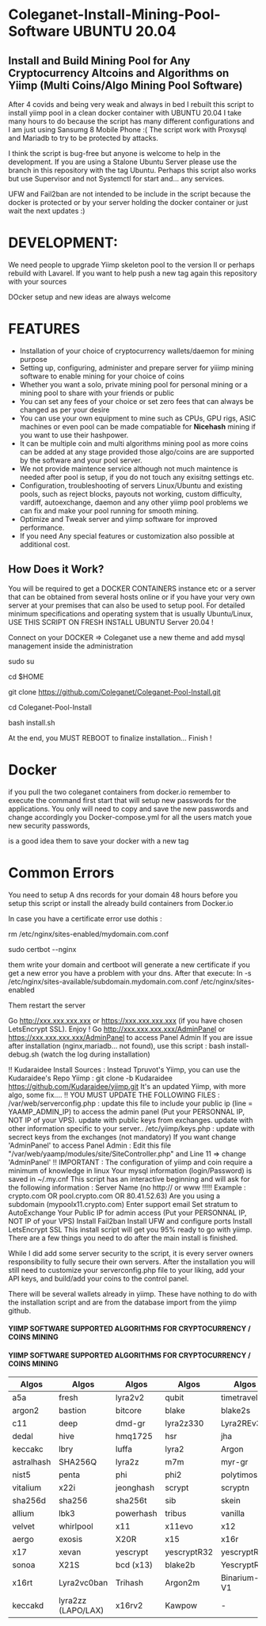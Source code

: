# Coleganet-Install-Mining-Pool-Software UBUNTU 20.04
Install and Build Mining Pool for Any Cryptocurrency Altcoins and Algorithms on Yiimp (Multi Coins/Algo Mining Pool Software)
----------------
After 4 covids and being very weak and always in bed I  rebuilt this script to install yiimp pool in a clean docker container with UBUNTU 20.04
I take many hours to do because the script has many different configurations and I am just using Sansumg 8 Mobile Phone :(
The script work with Proxysql and Mariadb to try to be protected by attacks.

I think the script is bug-free but anyone is welcome to help in the development. If you are using a Stalone Ubuntu Server please use the branch in this repository with the tag Ubuntu. Perhaps this script also works but use Supervisor and not Systemctl for start and... any services.

UFW and Fail2ban are not intended to be include in the script because the docker is protected or by your server holding the docker container or just wait the next updates :)

# DEVELOPMENT:
We need people to upgrade  Yiimp skeleton pool to the version II or perhaps rebuild with Lavarel. If you want to help push a new tag again this repository with your sources

DOcker setup and new ideas are always welcome


# FEATURES

- Installation of your choice of cryptocurrency wallets/daemon for mining purpose
- Setting up, configuring, administer and prepare server for yiiimp mining software to enable mining for your choice of coins
- Whether you want a solo, private mining pool for personal mining or a mining pool to share with your friends or public
- You can set any fees of your choice or set zero fees that can always be changed as per your desire
- You can use your own equipment to mine such as CPUs, GPU rigs, ASIC machines or even pool can be made compatiable for **Nicehash** mining if you want to use their hashpower.
- It can be multiple coin and multi algorithms mining pool as more coins can be added at any stage provided those algo/coins are are supported by the software and your pool server.
- We not provide maintence service although not much maintence is needed after pool is setup, if you do not touch any exisitng settings etc.
- Configuration, troubleshooting of servers Linux/Ubuntu and existing pools, such as reject blocks, payouts not working, custom difficulty, vardiff, autoexchange, daemon and any other yiimp pool problems we can fix and make your pool running for smooth mining.
- Optimize and Tweak server and yiimp software for improved performance.
- If you need Any special features or customization also possible at additional cost.

How Does it Work?
----------
You will be required to get a DOCKER CONTAINERS instance etc or a server that can be obtained from several hosts online or if you have your very own server at your premises that can also be used to setup pool. For detailed minimum specifications and operating system that is usually Ubuntu/Linux,
USE THIS SCRIPT ON FRESH INSTALL UBUNTU Server 20.04 !

Connect on your DOCKER =>
Coleganet use a new theme and add mysql management inside the administration 

sudo su

cd $HOME

git clone https://github.com/Coleganet/Coleganet-Pool-Install.git

cd Coleganet-Pool-Install

bash install.sh

At the end, you MUST REBOOT to finalize installation...
Finish !

# Docker
if you pull the two coleganet containers from docker.io
remember to execute the command first start that will setup
new passwords for the applications. You only will need to copy 
and save the new passwords and change accordingly you Docker-compose.yml
for all the users match youe new security passwords,

is a good idea them to save your docker with a new tag






# Common Errors
You need to setup A dns records for your domain 48 hours before you setup this script or install the already build containers from Docker.io

In case you have a certificate error use dothis :

rm /etc/nginx/sites-enabled/mydomain.com.conf

sudo certbot --nginx

them write your domain and certboot will generate a new certificate if you get a new error you have a problem with your dns.
After that execute: 
ln -s /etc/nginx/sites-available/subdomain.mydomain.com.conf /etc/nginx/sites-enabled

Them restart the server






Go http://xxx.xxx.xxx.xxx or https://xxx.xxx.xxx.xxx (if you have chosen LetsEncrypt SSL). Enjoy !
Go http://xxx.xxx.xxx.xxx/AdminPanel or https://xxx.xxx.xxx.xxx/AdminPanel to access Panel Admin
If you are issue after installation (nginx,mariadb... not found), use this script : bash install-debug.sh (watch the log during installation)

‼️ Kudaraidee Install Sources :
Instead Tpruvot's Yiimp, you can use the Kudaraidee's Repo Yiimp : git clone -b Kudaraidee https://github.com/Kudaraidee/yiimp.git
It's an updated Yiimp, with more algo, some fix....
‼️ YOU MUST UPDATE THE FOLLOWING FILES :
/var/web/serverconfig.php : update this file to include your public ip (line = YAAMP_ADMIN_IP) to access the admin panel (Put your PERSONNAL IP, NOT IP of your VPS). update with public keys from exchanges. update with other information specific to your server..
/etc/yiimp/keys.php : update with secrect keys from the exchanges (not mandatory)
If you want change 'AdminPanel' to access Panel Admin : Edit this file "/var/web/yaamp/modules/site/SiteController.php" and Line 11 => change 'AdminPanel'
‼️ IMPORTANT :
The configuration of yiimp and coin require a minimum of knowledge in linux
Your mysql information (login/Password) is saved in ~/.my.cnf
This script has an interactive beginning and will ask for the following information :
Server Name (no http:// or www !!!!! Example : crypto.com OR pool.crypto.com OR 80.41.52.63)
Are you using a subdomain (mypoolx11.crypto.com)
Enter support email
Set stratum to AutoExchange
Your Public IP for admin access (Put your PERSONNAL IP, NOT IP of your VPS)
Install Fail2ban
Install UFW and configure ports
Install LetsEncrypt SSL
This install script will get you 95% ready to go with yiimp. There are a few things you need to do after the main install is finished.

While I did add some server security to the script, it is every server owners responsibility to fully secure their own servers. After the installation you will still need to customize your serverconfig.php file to your liking, add your API keys, and build/add your coins to the control panel.

There will be several wallets already in yiimp. These have nothing to do with the installation script and are from the database import from the yiimp github.


#### YIIMP SOFTWARE SUPPORTED ALGORITHMS FOR CRYPTOCURRENCY / COINS MINING

#### YIIMP SOFTWARE SUPPORTED ALGORITHMS FOR CRYPTOCURRENCY / COINS MINING

  Algos | Algos  | Algos | Algos | Algos  | Algos
------------- | ------------- | ------------- | ------------- | ------------- | -------------
a5a  | fresh | lyra2v2 | qubit | timetravel | x14
argon2  | bastion | bitcore | blake | blake2s | blakecoin
c11  | deep | dmd-gr | lyra2z330 | Lyra2REv3 | geek
dedal  | hive | hmq1725 | hsr | jha | keccak
keccakc  | lbry | luffa | lyra2 | Argon | rainforest
astralhash  | SHA256Q | lyra2z | m7m | myr-gr | neoscrypt
nist5  | penta | phi | phi2 | polytimos | quark
vitalium  | x22i | jeonghash | scrypt | scryptn | sha
sha256d  | sha256 | sha256t | sib | skein | skunk
allium  | lbk3 | powerhash | tribus | vanilla | veltor
velvet  | whirlpool | x11 | x11evo | x12 | x13
aergo  | exosis | X20R | x15 | x16r | x16s
x17  | xevan | yescrypt | yescryptR32 | yescryptR16 | groestl
sonoa  | X21S | bcd (x13) | blake2b | YescryptR8 | x21s
x16rt  | Lyra2vc0ban | Trihash | Argon2m | Binarium-V1 | x18
keccakd  | lyra2zz (LAPO/LAX) |  x16rv2 | Kawpow | - | -


